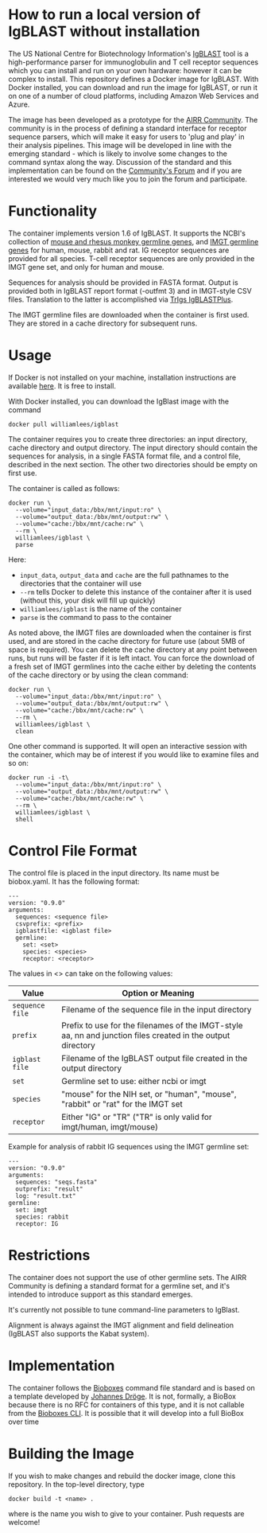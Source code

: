 # How to run a local version of IgBLAST without installation

The US National Centre for Biotechnology Information's [IgBLAST](http://www.ncbi.nlm.nih.gov/igblast/ "IgBLAST") tool is a high-performance parser for immunoglobulin and T cell receptor sequences which you can install and run on your own hardware: however it can be complex to install. This repository defines a Docker image for IgBLAST. With Docker installed, you can download and run the image for IgBLAST, or run it on one of a number of cloud platforms, including Amazon Web Services and Azure.

The image has been developed as a prototype for the [AIRR Community](http://airr.irmacs.sfu.ca/). The community is in the process of defining a standard interface for receptor sequence parsers, which will make it easy for users to 'plug and play' in their analysis pipelines. This image will be developed in line with the emerging standard - which is likely to involve some changes to the command syntax along the way. Discussion of the standard and this implementation can be found on the [Community's Forum](http://b-t.cr) and if you are interested we would very much like you to join the forum and participate.

# Functionality

The container implements version 1.6 of IgBLAST. It supports the NCBI's collection of [mouse and rhesus monkey germline genes](http://www.ncbi.nlm.nih.gov/igblast/showGermline.cgi), and [IMGT germline genes](http://imgt.org/genedb/directlinks) for human, mouse, rabbit and rat. IG receptor sequences are provided for all species. T-cell receptor sequences are only provided in the IMGT gene set, and only for human and mouse.

Sequences for analysis should be provided in FASTA format. Output is provided both in IgBLAST report format (-outfmt 3) and in IMGT-style CSV files. Translation to the latter is accomplished via [TrIgs IgBLASTPlus](https://github.com/williamdlees/TRIgS/blob/master/docs/IgBLASTPlus.md). 

The IMGT germline files are downloaded when the container is first used. They are stored in a cache directory for subsequent runs.

# Usage

If Docker is not installed on your machine, installation instructions are available [here](https://www.docker.com/products/overview). It is free to install.

With Docker installed, you can download the IgBlast image with the command

    docker pull williamlees/igblast

The container requires you to create three directories: an input directory, cache directory and output directory. The input directory should contain the sequences for analysis, in a single FASTA format file, and a control file, described in the next section. The other two directories should be empty on first use.

The container is called as follows:

    docker run \
      --volume="input_data:/bbx/mnt/input:ro" \
      --volume="output_data:/bbx/mnt/output:rw" \
      --volume="cache:/bbx/mnt/cache:rw" \
      --rm \
      williamlees/igblast \
      parse

Here:
- `input_data`, `output_data` and `cache` are the full pathnames to the directories that the container will use
- `--rm` tells Docker to delete this instance of the container after it is used (without this, your disk will fill up quickly)
- `williamlees/igblast` is the name of the container
- `parse` is the command to pass to the container

As noted above, the IMGT files are downloaded when the container is first used, and are stored in the cache directory for future use (about 5MB of space is required). You can delete the cache directory at any point between runs, but runs will be faster if it is left intact. You can force the download of a fresh set of IMGT germlines into the cache either by deleting the contents of the cache directory or by using the clean command:

    docker run \
      --volume="input_data:/bbx/mnt/input:ro" \
      --volume="output_data:/bbx/mnt/output:rw" \
      --volume="cache:/bbx/mnt/cache:rw" \
      --rm \
      williamlees/igblast \
      clean

One other command is supported. It will open an interactive session with the container, which may be of interest if you would like to examine files and so on:

    docker run -i -t\
      --volume="input_data:/bbx/mnt/input:ro" \
      --volume="output_data:/bbx/mnt/output:rw" \
      --volume="cache:/bbx/mnt/cache:rw" \
      --rm \
      williamlees/igblast \
      shell


# Control File Format

The control file is placed in the input directory. Its name must be biobox.yaml. It has the following format:

    ---
    version: "0.9.0"
    arguments:
      sequences: <sequence file>
      csvprefix: <prefix>
      igblastfile: <igblast file>
      germline:
        set: <set>
        species: <species>
        receptor: <receptor>

The values in <> can take on the following values:

|Value|Option or Meaning|
|-----|-----------------|
|`sequence file`|Filename of the sequence file in the input directory|
|`prefix`|Prefix to use for the filenames of the IMGT-style aa, nn and junction files created in the output directory|
|`igblast file`|Filename of the IgBLAST output file created in the output directory|
|`set`|Germline set to use: either ncbi or imgt|
|`species`|"mouse" for the NIH set, or "human", "mouse", "rabbit" or "rat" for the IMGT set|
|`receptor`|Either "IG" or "TR" ("TR" is only valid for imgt/human, imgt/mouse)|

Example for analysis of rabbit IG sequences using the IMGT germline set:

    ---
    version: "0.9.0"
    arguments:
      sequences: "seqs.fasta"
      outprefix: "result"
      log: "result.txt"
    germline:
      set: imgt
      species: rabbit
      receptor: IG

# Restrictions

The container does not support the use of other germline sets. The AIRR Community is defining a standard format for a germline set, and it's intended to introduce support as this standard emerges.

It's currently not possible to tune command-line parameters to IgBlast.

Alignment is always against the IMGT alignment and field delineation (IgBLAST also supports the Kabat system).

# Implementation

The container follows the [Bioboxes](bioboxes.org) command file standard and is based on a template developed by [Johannes Dröge](https://github.com/fungs?tab=overview&from=2016-08-01&to=2016-08-31&utf8=%E2%9C%93). It is not, formally, a BioBox because there is no RFC for containers of this type, and it is not callable from the [Bioboxes CLI](http://bioboxes.org/docs/command-line-interface/). It is possible that it will develop into a full BioBox over time

# Building the Image

If you wish to make changes and rebuild the docker image, clone this repository. In the top-level directory, type

    docker build -t <name> .

where <name> is the name you wish to give to your container. Push requests are welcome!

